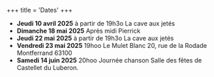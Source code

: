 +++
title = 'Dates'
+++


- **Jeudi 10 avril 2025** à partir de 19h3o La cave aux jetés
- **Dimanche 18 mai 2025** Après midi Pierrick
- **Jeudi 22 mai 2025** à partir de 19h3o La cave aux jetés
- **Vendredi 23 mai 2025** 19hoo Le Mulet Blanc 20, rue de la Rodade Montferrand 63100
- **Samedi 14 juin 2025** 20hoo Journée chanson Salle des fêtes de Castellet du Luberon.
